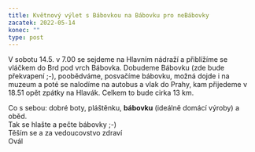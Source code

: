 ```yaml
---
title: Květnový výlet s Bábovkou na Bábovku pro neBábovky
zacatek: 2022-05-14
konec: ""
type: post
---
```

V sobotu 14.5. v 7.00 se sejdeme na Hlavním nádraží a přiblížíme se vláčkem do Brd pod vrch Bábovka. Dobudeme Bábovku (zde bude překvapení ;-), poobědváme, posvačíme bábovku, možná dojde i na muzeum a poté se nalodíme na autobus a vlak do Prahy, kam přijedeme v 18.51 opět zpátky na Hlavák. Celkem to bude cirka 13 km.

Co s sebou: dobré boty, pláštěnku, **bábovku** (ideálně domácí výroby) a oběd.\
Tak se hlašte a pečte bábovky ;-)\
Těším se a za vedoucovstvo zdraví\
Ovál